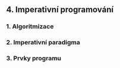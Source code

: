 ## 4. Imperativní programování

### 1. Algoritmizace
### 2. Imperativní paradigma
### 3. Prvky programu